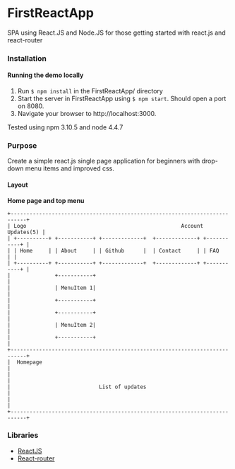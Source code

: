# FirstReactApp
SPA using React.JS and Node.JS for those getting started with react.js and react-router

### Installation
#### Running the demo locally
1. Run `$ npm install` in the FirstReactApp/ directory
2. Start the server in FirstReactApp using `$ npm start`. Should open a port on 8080.
3. Navigate your browser to http://localhost:3000.

Tested using npm 3.10.5 and node 4.4.7 

### Purpose
Create a simple react.js single page application for beginners with drop-down menu items and improved css.

#### Layout
**Home page and top menu**

```
+---------------------------------------------------------------------------+
| Logo                                                 Account   Updates(5) |
| +----------+ +-----------+ +-------------+  +-------------+ +-----------+ |
| | Home     | | About     | | Github      |  | Contact     | | FAQ       | |
| +----------+ +-----------+ +-------------+  +-------------+ +-----------+ |
|              +-----------+                                                |
|              | MenuItem 1|                                                |
|              +-----------+                                                | 
|              +-----------+                                                |
|              | MenuItem 2|                                                |
|              +-----------+                                                | 
+---------------------------------------------------------------------------+
|  Homepage                                                                 |
|                                                                           |
|                            List of updates                                |
|                                                                           |
+---------------------------------------------------------------------------+
```

### Libraries
* [ReactJS](https://facebook.github.io/react/)
* [React-router](https://github.com/ReactTraining/react-router)
